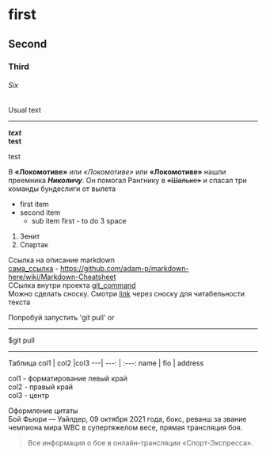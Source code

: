 # first

## Second
### Third
###### Six

Usual text

---
___text___
</br>
__test__

test


В **«Локомотиве»** или *«Локомотиве»* или __«Локомотиве»__  нашли преемника ***Николичу***. 
Он помогал Рангнику в ~~«Шальке»~~ и спасал три команды бундеслиги от вылета

- first item
- second item
   - sub item first - to do  3 space

1. Зенит
2. Спартак

Ссылка на описание markdown <br/>
[сама_ссылка](https://github.com/adam-p/markdown-here/wiki/Markdown-Cheatsheet) - https://github.com/adam-p/markdown-here/wiki/Markdown-Cheatsheet <br/>
ССылка внутри проекта [git_command](./git_command.txt) <br/>
Можно сделать сноску. Смотри [link](1) через сноску для читабельности текста

[1]:https://github.com/adam-p/markdown-here/wiki/Markdown-Cheatsheet

Попробуй запустить 'git pull' or
***
$git pull
***

Таблица
col1 | col2 |col3
---| ---: | :---:
name | fio | address

col1 - форматирование левый край <br/>
col2 - правый край <br/>
col3 - центр <br/>

Оформление цитаты <br/>
Бой Фьюри — Уайлдер, 09 октября 2021 года, бокс, реванш за звание чемпиона мира WBC в супертяжелом весе, прямая трансляция боя. 
>Все информация о бое в онлайн-трансляции «Спорт-Экспресса».
